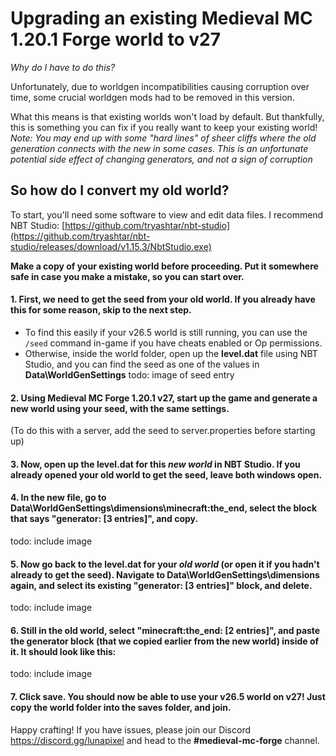 # Upgrading an existing Medieval MC 1.20.1 Forge world to v27
*Why do I have to do this?*

Unfortunately, due to worldgen incompatibilities causing corruption over time, some crucial worldgen mods had to be removed in this version. 

What this means is that existing worlds won't load by default. But thankfully, this is something you can fix if you really want to keep your existing world!
*Note: You may end up with some "hard lines" of sheer cliffs where the old generation connects with the new in some cases. This is an unfortunate potential side effect of changing generators, and not a sign of corruption*

## So how do I convert my old world?
To start, you'll need some software to view and edit data files. I recommend NBT Studio: [https://github.com/tryashtar/nbt-studio](https://github.com/tryashtar/nbt-studio/releases/download/v1.15.3/NbtStudio.exe)

**Make a copy of your existing world before proceeding. Put it somewhere safe in case you make a mistake, so you can start over.**

#### 1. First, we need to get the seed from your old world. If you already have this for some reason, skip to the next step. 
- To find this easily if your v26.5 world is still running, you can use the `/seed` command in-game if you have cheats enabled or Op permissions.
- Otherwise, inside the world folder, open up the **level.dat** file using NBT Studio, and you can find the seed as one of the values in **Data\WorldGenSettings** 
todo: image of seed entry 

#### 2. Using Medieval MC Forge 1.20.1 v27, start up the game and generate a new world using your seed, with the same settings.
(To do this with a server, add the seed to server.properties before starting up) 

#### 3. Now, open up the **level.dat** for this *new world* in NBT Studio. If you already opened your old world to get the seed, leave both windows open.

#### 4. In the new file, go to **Data\WorldGenSettings\dimensions\minecraft:the_end**, select the block that says "**generator:** [3 entries]", and copy. 
todo: include image

#### 5. Now go back to the **level.dat** for your *old world* (or open it if you hadn't already to get the seed). Navigate to **Data\WorldGenSettings\dimensions** again, and select its existing "**generator:** [3 entries]" block, and **delete**. 
todo: include image

#### 6. Still in the old world, select "**minecraft:the_end:** [2 entries]", and **paste** the **generator** block (that we copied earlier from the new world) inside of it. It should look like this:
todo: include image

#### 7. Click **save**. You should now be able to use your v26.5 world on v27! Just copy the world folder into the **saves** folder, and join. 

Happy crafting! If you have issues, please join our Discord https://discord.gg/lunapixel and head to the **#medieval-mc-forge** channel. 
